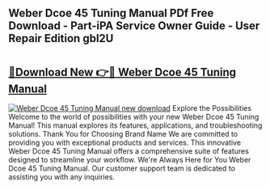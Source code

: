 ## Weber Dcoe 45 Tuning Manual PDf Free Download - Part-iPA Service Owner Guide - User Repair Edition gbl2U

# <h2><a href="http://bc52010.oget.top/?id=Weber+Dcoe+45+Tuning+Manual">🔗Download New 👉🔴 Weber Dcoe 45 Tuning Manual</a></h2>

[![Weber Dcoe 45 Tuning Manual new download](https://i.imgur.com/5g1atiW.png)](http://bc52010.oget.top/?id=Weber+Dcoe+45+Tuning+Manual)
Explore the Possibilities Welcome to the world of possibilities with your new Weber Dcoe 45 Tuning Manual! This manual explores its features, applications, and troubleshooting solutions. Thank You for Choosing Brand Name We are committed to providing you with exceptional products and services. This innovative Weber Dcoe 45 Tuning Manual offers a comprehensive suite of features designed to streamline your workflow. We're Always Here for You Weber Dcoe 45 Tuning Manual. Our customer support team is dedicated to assisting you with any inquiries.
